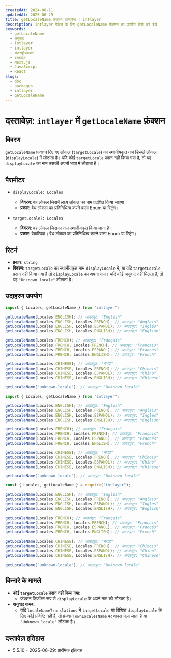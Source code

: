```yaml
---
createdAt: 2024-08-11
updatedAt: 2025-06-29
title: getLocaleName फ़ंक्शन दस्तावेज़ | intlayer
description: intlayer पैकेज के लिए getLocaleName फ़ंक्शन का उपयोग कैसे करें देखें
keywords:
  - getLocaleName
  - अनुवाद
  - Intlayer
  - intlayer
  - अंतर्राष्ट्रीयकरण
  - दस्तावेज़
  - Next.js
  - JavaScript
  - React
slugs:
  - doc
  - packages
  - intlayer
  - getLocaleName
---
```


# दस्तावेज़: `intlayer` में `getLocaleName` फ़ंक्शन

## विवरण

`getLocaleName` फ़ंक्शन दिए गए लोकल (`targetLocale`) का स्थानीयकृत नाम डिस्प्ले लोकल (`displayLocale`) में लौटाता है। यदि कोई `targetLocale` प्रदान नहीं किया गया है, तो यह `displayLocale` का नाम उसकी अपनी भाषा में लौटाता है।

## पैरामीटर

- `displayLocale: Locales`

  - **विवरण**: वह लोकल जिसमें लक्ष्य लोकल का नाम प्रदर्शित किया जाएगा।
  - **प्रकार**: वैध लोकल का प्रतिनिधित्व करने वाला Enum या स्ट्रिंग।

- `targetLocale?: Locales`
  - **विवरण**: वह लोकल जिसका नाम स्थानीयकृत किया जाना है।
  - **प्रकार**: वैकल्पिक। वैध लोकल का प्रतिनिधित्व करने वाला Enum या स्ट्रिंग।

## रिटर्न

- **प्रकार**: `string`
- **विवरण**: `targetLocale` का स्थानीयकृत नाम `displayLocale` में, या यदि `targetLocale` प्रदान नहीं किया गया है तो `displayLocale` का अपना नाम। यदि कोई अनुवाद नहीं मिलता है, तो यह `"Unknown locale"` लौटाता है।

## उदाहरण उपयोग

```typescript codeFormat="typescript"
import { Locales, getLocaleName } from "intlayer";

getLocaleName(Locales.ENGLISH); // आउटपुट: "English"
getLocaleName(Locales.ENGLISH, Locales.FRENCH); // आउटपुट: "Anglais"
getLocaleName(Locales.ENGLISH, Locales.ESPANOL); // आउटपुट: "Inglés"
getLocaleName(Locales.ENGLISH, Locales.ENGLISH); // आउटपुट: "English"

getLocaleName(Locales.FRENCH); // आउटपुट: "Français"
getLocaleName(Locales.FRENCH, Locales.FRENCH); // आउटपुट: "Français"
getLocaleName(Locales.FRENCH, Locales.ESPANOL); // आउटपुट: "Francés"
getLocaleName(Locales.FRENCH, Locales.ENGLISH); // आउटपुट: "French"

getLocaleName(Locales.CHINESE); // आउटपुट: "中文"
getLocaleName(Locales.CHINESE, Locales.FRENCH); // आउटपुट: "Chinois"
getLocaleName(Locales.CHINESE, Locales.ESPANOL); // आउटपुट: "Chino"
getLocaleName(Locales.CHINESE, Locales.ENGLISH); // आउटपुट: "Chinese"

getLocaleName("unknown-locale"); // आउटपुट: "Unknown locale"
```

```javascript codeFormat="esm"
import { Locales, getLocaleName } from "intlayer";

getLocaleName(Locales.ENGLISH); // आउटपुट: "English"
getLocaleName(Locales.ENGLISH, Locales.FRENCH); // आउटपुट: "Anglais"
getLocaleName(Locales.ENGLISH, Locales.ESPANOL); // आउटपुट: "Inglés"
getLocaleName(Locales.ENGLISH, Locales.ENGLISH); // आउटपुट: "English"

getLocaleName(Locales.FRENCH); // आउटपुट: "Français"
getLocaleName(Locales.FRENCH, Locales.FRENCH); // आउटपुट: "Français"
getLocaleName(Locales.FRENCH, Locales.ESPANOL); // आउटपुट: "Francés"
getLocaleName(Locales.FRENCH, Locales.ENGLISH); // आउटपुट: "French"

getLocaleName(Locales.CHINESE); // आउटपुट: "中文"
getLocaleName(Locales.CHINESE, Locales.FRENCH); // आउटपुट: "Chinois"
getLocaleName(Locales.CHINESE, Locales.ESPANOL); // आउटपुट: "Chino"
getLocaleName(Locales.CHINESE, Locales.ENGLISH); // आउटपुट: "Chinese"

getLocaleName("unknown-locale"); // आउटपुट: "Unknown locale"
```

```javascript codeFormat="commonjs"
const { Locales, getLocaleName } = require("intlayer");

getLocaleName(Locales.ENGLISH); // आउटपुट: "English"
getLocaleName(Locales.ENGLISH, Locales.FRENCH); // आउटपुट: "Anglais"
getLocaleName(Locales.ENGLISH, Locales.ESPANOL); // आउटपुट: "Inglés"
getLocaleName(Locales.ENGLISH, Locales.ENGLISH); // आउटपुट: "English"

getLocaleName(Locales.FRENCH); // आउटपुट: "Français"
getLocaleName(Locales.FRENCH, Locales.FRENCH); // आउटपुट: "Français"
getLocaleName(Locales.FRENCH, Locales.ESPANOL); // आउटपुट: "Francés"
getLocaleName(Locales.FRENCH, Locales.ENGLISH); // आउटपुट: "French"

getLocaleName(Locales.CHINESE); // आउटपुट: "中文"
getLocaleName(Locales.CHINESE, Locales.FRENCH); // आउटपुट: "Chinois"
getLocaleName(Locales.CHINESE, Locales.ESPANOL); // आउटपुट: "Chino"
getLocaleName(Locales.CHINESE, Locales.ENGLISH); // आउटपुट: "Chinese"

getLocaleName("unknown-locale"); // आउटपुट: "Unknown locale"
```

## किनारे के मामले

- **कोई `targetLocale` प्रदान नहीं किया गया:**
  - फ़ंक्शन डिफ़ॉल्ट रूप से `displayLocale` के अपने नाम को लौटाता है।
- **अनुवाद गायब:**
  - यदि `localeNameTranslations` में `targetLocale` या विशिष्ट `displayLocale` के लिए कोई प्रविष्टि नहीं है, तो फ़ंक्शन `ownLocalesName` पर वापस चला जाता है या `"Unknown locale"` लौटाता है।

## दस्तावेज़ इतिहास

- 5.5.10 - 2025-06-29: प्रारंभिक इतिहास
